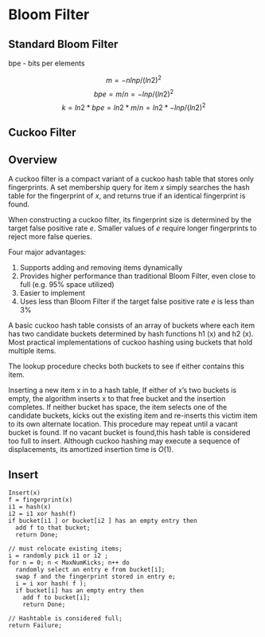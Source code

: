# Bloom Filter

## Standard Bloom Filter

bpe - bits per elements

$$m=-nlnp/(ln2)^2$$
$$bpe=m/n=-lnp/(ln2)^2$$
$$k=ln2*bpe=ln2*m/n=ln2*-lnp/(ln2)^2$$

## Cuckoo Filter

## Overview

A cuckoo filter is a compact variant of a cuckoo hash table that stores only fingerprints. A set membership query for item $x$ simply searches the hash table for the fingerprint of $x$, and returns true if an identical fingerprint is found.

When constructing a cuckoo filter, its fingerprint size is determined by the target false positive rate $e$. Smaller values of $e$ require longer fingerprints to reject more false queries.

Four major advantages:

1. Supports adding and removing items dynamically
2. Provides higher performance than traditional Bloom Filter, even close to full (e.g. 95% space utilized)
3. Easier to implement
4. Uses less than Bloom Filter if the target false positive rate $e$ is less than 3%

A basic cuckoo hash table consists of an array of buckets where each item has two candidate buckets determined by hash functions h1 (x) and
h2 (x). Most practical implementations of cuckoo hashing using buckets that hold multiple items.

The lookup procedure checks both buckets to see if either contains this item.

Inserting a new item x in to a hash table, If either of x’s two buckets is empty, the algorithm inserts x to that free bucket and the insertion completes. If neither bucket has space, the item selects one of the candidate buckets, kicks out the existing item and re-inserts this victim item to its own alternate location. This procedure may repeat until a vacant bucket is found. If no vacant bucket is found,this hash table is considered too full to insert. Although cuckoo hashing may execute a sequence of displacements, its amortized insertion time is $O(1)$.

## Insert

```plaintext
Insert(x)
f = fingerprint(x)
i1 = hash(x)
i2 = i1 xor hash(f)
if bucket[i1 ] or bucket[i2 ] has an empty entry then
  add f to that bucket;
  return Done;

// must relocate existing items;
i = randomly pick i1 or i2 ;
for n = 0; n < MaxNumKicks; n++ do
  randomly select an entry e from bucket[i];
  swap f and the fingerprint stored in entry e;
  i = i xor hash( f );
  if bucket[i] has an empty entry then
    add f to bucket[i];
    return Done;

// Hashtable is considered full;
return Failure;
```
